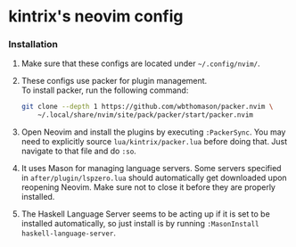 # kintrix's neovim config

### Installation

1.  Make sure that these configs are located under `~/.config/nvim/`.

2.  These configs use packer for plugin management. \
    To install packer, run the following command:
    ```bash
    git clone --depth 1 https://github.com/wbthomason/packer.nvim \
        ~/.local/share/nvim/site/pack/packer/start/packer.nvim
    ```

3.  Open Neovim and install the plugins by executing `:PackerSync`.
    You may need to explicitly source `lua/kintrix/packer.lua` before
    doing that. Just navigate to that file and do `:so`.

4.  It uses Mason for managing language servers.
    Some servers specified in `after/plugin/lspzero.lua` should
    automatically get downloaded upon reopening Neovim. Make sure not
    to close it before they are properly installed.

5.  The Haskell Language Server seems to be acting up if it is set
    to be installed automatically, so just install is by running
    `:MasonInstall haskell-language-server`.

